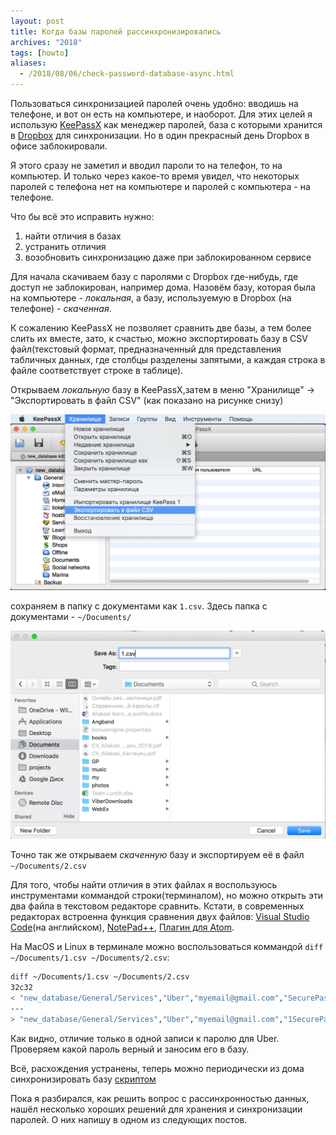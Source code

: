 ```yaml
---
layout: post
title: Когда базы паролей рассинхронизировались
archives: "2018"
tags: [howto]
aliases:
  - /2018/08/06/check-password-database-async.html
---
```

Пользоваться синхронизацией паролей очень удобно: вводишь на телефоне, и вот он есть на компьютере, и наоборот. Для этих целей я использую [KeePassX](https://www.keepassx.org/) как менеджер паролей, база с которыми хранится в [Dropbox](https://www.dropbox.com/) для синхронизации. Но в один прекрасный день Dropbox в офисе заблокировали.

Я этого сразу не заметил и вводил пароли то на телефон, то на компьютер. И только через какое-то время увидел, что некоторых паролей с телефона нет на компьютере и паролей с компьютера - на телефоне.

Что бы всё это исправить нужно:
<!--more-->
1. найти отличия в базах
2. устранить отличия
3. возобновить синхронизацию даже при заблокированном сервисе

Для начала скачиваем базу с паролями с Dropbox где-нибудь, где доступ не заблокирован, например дома.
Назовём базу, которая была на компьютере - *локальная*, а базу, используемую в Dropbox (на телефоне) - *скаченная*.

К сожалению KeePassX не позволяет сравнить две базы, а тем более слить их вместе, зато, к счастью, можно экспортировать базу в CSV файл(текстовый формат, предназначенный для представления табличных данных, где столбцы разделены запятыми, а каждая строка в файле соответствует строке в таблице).

Открываем *локальную* базу в KeePassX,затем в меню "Хранилище" -> "Экспортировать в файл CSV" (как показано на рисунке снизу) 

![экспорт в CSV файл](export-csv.png)

сохраняем в папку с документами как `1.csv`. Здесь папка с документами - `~/Documents/`

![сохраняем в CSV файл](save-csv.png)

Точно так же открываем *скаченную* базу и экспортируем её в файл `~/Documents/2.csv`

Для того, чтобы найти отличия в этих файлах я воспользуюсь инструментами коммандой строки(терминалом), но можно открыть эти два файла в текстовом редакторе сравнить. Кстати, в современных редакторах встроенна функция сравнения двух файлов: [Visual Studio Code](https://www.meziantou.net/2018/03/19/comparing-files-using-visual-studio-code)(на английском), [NotePad++](https://abuzov.ru/kak-sravnit-dva-fajla/), [Плагин для Atom](https://atom.io/packages/compare-files). 

На MacOS и Linux в терминале можно воспользоваться коммандой `diff ~/Documents/1.csv ~/Documents/2.csv`:
```bash
diff ~/Documents/1.csv ~/Documents/2.csv
32c32
< "new_database/General/Services","Uber","myemail@gmail.com","SecurePassw0rd1","https://uber.com",""
---
> "new_database/General/Services","Uber","myemail@gmail.com","1SecurePassw0rd","https://uber.com",""
```
Как видно, отличие только в одной записи к паролю для Uber. Проверяем какой пароль верный и заносим его в базу.

Всё, расхождения устранены, теперь можно периодически из дома синхронизировать базу [скриптом](https://github.com/dropbox/dropbox-sdk-python/blob/master/example/updown.py)


Пока я разбирался, как решить вопрос с рассинхронностью данных, нашёл несколько хороших решений для хранения и синхронизации паролей. О них напишу в одном из следующих постов.
